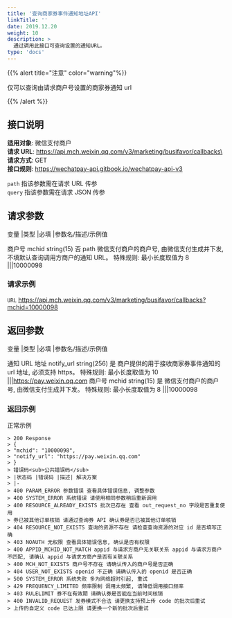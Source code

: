 ```yaml
---
title: '查询商家券事件通知地址API'
linkTitle: ''
date: 2019.12.20
weight: 10
description: >
  通过调用此接口可查询设置的通知URL。
type: 'docs'
---
```


{{% alert title="注意" color="warning"%}}

仅可以查询由请求商户号设置的商家券通知 url

{{% /alert %}}

## 接口说明

**适用对象**: 微信支付商户\
**请求 URL**: https://api.mch.weixin.qq.com/v3/marketing/busifavor/callbacks\
**请求方式**: GET\
**接口规则**: https://wechatpay-api.gitbook.io/wechatpay-api-v3

`path` 指该参数需在请求 URL 传参\
`query` 指该参数需在请求 JSON 传参

## 请求参数

变量 |类型 |必填 |参数名/描述/示例值

商户号 mchid string(15) 否 path 微信支付商户的商户号, 由微信支付生成并下发, 不填默认查询调用方商户的通知 URL。
特殊规则: 最小长度取值为 8
|||10000098

### 请求示例

`URL` https://api.mch.weixin.qq.com/v3/marketing/busifavor/callbacks?mchid=10000098

## 返回参数

变量 |类型 |必填 |参数名/描述/示例值

通知 URL 地址 notify_url string(256) 是 商户提供的用于接收商家券事件通知的 url 地址, 必须支持 https。
特殊规则: 最小长度取值为 10
|||https://pay.weixin.qq.com
商户号 mchid string(15) 是 微信支付商户的商户号, 由微信支付生成并下发。
特殊规则: 最小长度取值为 8
|||10000098

### 返回示例

正常示例

```http
> 200 Response
> {
> "mchid": "10000098",
> "notify_url": "https://pay.weixin.qq.com"
> }
> 错误码<sub>公共错误码</sub>
> |状态码 |错误码 |描述| 解决方案
> |-
> 400 PARAM_ERROR 参数错误 查看具体错误信息, 调整参数
> 400 SYSTEM_ERROR 系统错误 请使用相同参数稍后重新调用
> 400 RESOURCE_ALREADY_EXISTS 批次已存在 查看 out_request_no 字段是否重复使用
> 券已被其他订单核销 请通过查询券 API 确认券是否已被其他订单核销
> 404 RESOURCE_NOT_EXISTS 查询的资源不存在 请检查查询资源的对应 id 是否填写正确
> 403 NOAUTH 无权限 查看具体错误信息, 确认是否有权限
> 400 APPID_MCHID_NOT_MATCH appid 与请求方商户无关联关系 appid 与请求方商户不匹配, 请确认 appid 与请求方商户是否有关联关系
> 400 MCH_NOT_EXISTS 商户号不存在 请确认传入的商户号是否正确
> 404 USER_NOT_EXISTS openid 不正确 请确认传入的 openid 是否正确
> 500 SYSTEM_ERROR 系统失败 多为网络超时引起, 重试
> 429 FREQUENCY_LIMITED 频率限制 调用太频繁, 请降低调用接口频率
> 403 RULELIMIT 券不在有效期 请确认券是否能在当前时间核销
> 400 INVALID_REQUEST 发券模式不合法 请更换支持预上传 code 的批次后重试
> 上传的自定义 code 已达上限 请更换一个新的批次后重试
```
